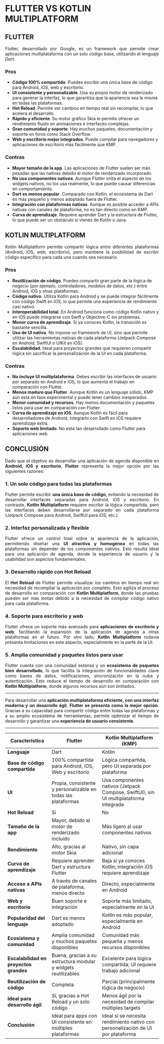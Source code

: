 <style>
    p {text-align:justify}
</style>

# FLUTTER VS KOTLIN MULTIPLATFORM
## FLUTTER
Flutter, desarrollado por Google, es un framework que permite crear aplicaciones multiplataforma con un solo código base, utilizando el lenguaje *Dart*.

### Pros
- **Código 100% compartido**. Puedes escribir una única base de código para Android, iOS, web y escritorio.
- **UI consistente y personalizable**. Usa su propio motor de renderizado para generar la interfaz, lo que garantiza que la apariencia sea la misma en todas las plataformas.
- **Hot Reload**. Permite ver cambios en tiempo real sin recompilar, lo que acelera el desarrollo.
- **Rápido y eficiente**. Su motor gráfico Skia le permite ofrecer un rendimiento fluido en animaciones e interfaces complejas.
- **Gran comunidad y soporte**. Hay muchos paquetes, documentación y soporte en foros como Stack Overflow.
- **Web y escritorio mejor integrados**. Puede compilar para navegadores y aplicaciones de escritorio más fácilmente que KMP.

### Contras
- **Mayor tamaño de la app**. Las aplicaciones de Flutter suelen ser más pesadas que las nativas debido al motor de renderizado incorporado.
- **No usa componentes nativos**. Aunque Flutter imita el aspecto de los widgets nativos, no los usa realmente, lo que puede causar diferencias en comportamiento.
- **Dart es menos popular**. Comparado con Kotlin, el ecosistema de Dart es más pequeño y menos adoptado fuera de Flutter.
- **Integración con plataformas nativas**. Aunque es posible acceder a APIs nativas con canales de plataforma, no es tan directo como en KMP.
- **Curva de aprendizaje**. Requiere aprender Dart y la estructura de Flutter, lo que puede ser un obstáculo si vienes de Kotlin o Java.

## KOTLIN MULTIPLATFORM
Kotlin Multiplatform permite compartir lógica entre diferentes plataformas (Android, iOS, web, escritorio), pero mantiene la posibilidad de escribir código específico para cada una cuando sea necesario.

### Pros
- **Reutilización de código**. Puedes compartir gran parte de la lógica de negocio (por ejemplo, controladores, modelos de datos, etc.) entre Android, iOS y otras plataformas.
- **Código nativo**. Utiliza Kotlin para Android y se puede integrar fácilmente con código Swift en iOS, lo que permite una experiencia de rendimiento casi nativo.
- **Interoperabilidad total**. En Android funciona como código Kotlin nativo y en iOS puede integrarse con Swift y Objective-C sin problemas.
- **Menor curva de aprendizaje**. Si ya conoces Kotlin, la transición es bastante sencilla.
- **Uso de UI nativa**. No impone un framework de UI, sino que permite utilizar las herramientas nativas de cada plataforma (Jetpack Compose en Android, SwiftUI o UIKit en iOS).
- **Escalabilidad**. Ideal para proyectos grandes que requieren compartir lógica sin sacrificar la personalización de la UI en cada plataforma.

### Contras
- **No incluye UI multiplataforma**. Debes escribir las interfaces de usuario por separado en Android e iOS, lo que aumenta el trabajo en comparación con Flutter.
- **Menos maduro que Flutter**. Aunque Kotlin es un lenguaje sólido, KMP aún está en fase experimental y puede tener cambios inesperados.
- **Menor comunidad y recursos**. Hay menos documentación y paquetes listos para usar en comparación con Flutter.
- **Curva de aprendizaje en iOS**. Aunque Kotlin es fácil para desarrolladores de Android, integrarlo con Swift en iOS requiere aprendizaje extra.
- **Soporte web limitado**. No está tan desarrollado como Flutter para aplicaciones web.

## CONCLUSIÓN
Dado que el objetivo es desarrollar una aplicación de agenda disponible en **Android, iOS y escritorio**, **Flutter** representa la mejor opción por las siguientes razones:  

### **1️. Un solo código para todas las plataformas**  
Flutter permite escribir **una única base de código**, evitando la necesidad de desarrollar interfaces separadas para Android, iOS y escritorio. En contraste, **Kotlin Multiplatform** requiere escribir la lógica compartida, pero las interfaces deben desarrollarse por separado en cada plataforma (Jetpack Compose para Android, SwiftUI para iOS, etc.).  

### **2. Interfaz personalizada y flexible**  
Flutter ofrece un control total sobre la apariencia de la aplicación, permitiendo diseñar una **UI atractiva y homogénea** en todas las plataformas sin depender de los componentes nativos. Esto resulta ideal para una aplicación de agenda, donde la experiencia de usuario y la usabilidad son aspectos fundamentales.  

### **3️. Desarrollo rápido con Hot Reload**  
El **Hot Reload** de Flutter permite visualizar los cambios en tiempo real sin necesidad de recompilar la aplicación por completo. Esto agiliza el proceso de desarrollo en comparación con **Kotlin Multiplatform**, donde las pruebas pueden ser más lentas debido a la necesidad de compilar código nativo para cada plataforma.  

### **4️. Soporte para escritorio y web**  
Flutter ofrece un soporte más avanzado para **aplicaciones de escritorio y web**, facilitando la expansión de la aplicación de agenda a otras plataformas en el futuro. Por otro lado, **Kotlin Multiplatform** todavía presenta limitaciones en este aspecto, especialmente en la parte de la UI.  

### **5️. Amplia comunidad y paquetes listos para usar**  
Flutter cuenta con una comunidad extensa y un **ecosistema de paquetes bien desarrollado**, lo que facilita la integración de funcionalidades clave como bases de datos, notificaciones, sincronización en la nube y autenticación. Esto reduce el tiempo de desarrollo en comparación con **Kotlin Multiplatform**, donde algunos recursos aún son limitados.  

---

Para desarrollar una **aplicación multiplataforma eficiente, con una interfaz moderna y un desarrollo ágil**, **Flutter se presenta como la mejor opción**. Gracias a su capacidad para compartir código entre todas las plataformas y a su amplio ecosistema de herramientas, permite optimizar el tiempo de desarrollo y garantizar una **experiencia de usuario consistente**.

---

| Característica                              | Flutter                                                                                  | Kotlin Multiplatform (KMP)                                                            |
|--------------------------------------------|------------------------------------------------------------------------------------------|----------------------------------------------------------------------------------------|
| **Lenguaje**                               | Dart                                                                                     | Kotlin                                                                                 |
| **Base de código compartida**              | 100% compartida para Android, iOS, Web y escritorio                                      | Lógica compartida, pero UI separada por plataforma                                    |
| **UI**                                     | Propia, consistente y personalizable en todas las plataformas                           | Usa componentes nativos (Jetpack Compose, SwiftUI), sin UI multiplataforma integrada  |
| **Hot Reload**                             | Sí                                                                                       | No                                                                                     |
| **Tamaño de la app**                       | Mayor, debido al motor de renderizado incluido                                           | Más ligero al usar componentes nativos                                                 |
| **Rendimiento**                            | Alto, gracias al motor Skia                                                              | Nativo, sin capa adicional                                                             |
| **Curva de aprendizaje**                   | Requiere aprender Dart y estructura Flutter                                              | Baja si ya conoces Kotlin; integración iOS requiere aprendizaje                       |
| **Acceso a APIs nativas**                  | A través de canales de plataforma, menos directo                                         | Directo, especialmente en Android                                                      |
| **Web y escritorio**                       | Buen soporte e integración                                                               | Soporte más limitado, especialmente en la UI                                           |
| **Popularidad del lenguaje**               | Dart es menos adoptado                                                                   | Kotlin es más popular, especialmente en Android                                        |
| **Ecosistema y comunidad**                 | Amplia comunidad y muchos paquetes disponibles                                           | Comunidad más pequeña y menos recursos disponibles                                     |
| **Escalabilidad en proyectos grandes**     | Buena, gracias a su estructura modular y widgets reutilizables                           | Excelente para lógica compartida; UI requiere trabajo adicional                        |
| **Reutilización de código**                | Completa                                                                                 | Parcial (principalmente lógica de negocio)                                             |
| **Ideal para desarrollo ágil**             | Sí, gracias a Hot Reload y un solo código                                                | Menos ágil por la necesidad de compilar múltiples targets                              |
| **Conclusión**                             | Ideal para apps con UI consistente en múltiples plataformas                              | Ideal si se necesita rendimiento nativo con personalización de UI por plataforma      |


